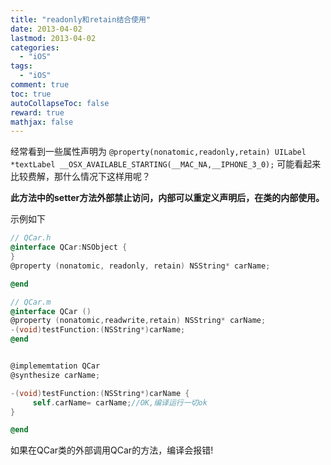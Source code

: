 ```yaml
---
title: "readonly和retain结合使用"
date: 2013-04-02
lastmod: 2013-04-02
categories:
  - "iOS"
tags:
  - "iOS"
comment: true
toc: true
autoCollapseToc: false
reward: true
mathjax: false
---
```


经常看到一些属性声明为
`@property(nonatomic,readonly,retain) UILabel      *textLabel __OSX_AVAILABLE_STARTING(__MAC_NA,__IPHONE_3_0);`
可能看起来比较费解，那什么情况下这样用呢？

**此方法中的setter方法外部禁止访问，内部可以重定义声明后，在类的内部使用。**

示例如下

```objective-c
// QCar.h
@interface QCar:NSObject {
}
@property (nonatomic, readonly, retain) NSString* carName;

@end

// QCar.m
@interface QCar ()
@property (nonatomic,readwrite,retain) NSString* carName;
-(void)testFunction:(NSString*)carName;
@end


@implememtation QCar
@synthesize carName;

-(void)testFunction:(NSString*)carName {
     self.carName= carName;//OK,编译运行一切ok
}

@end

```


如果在QCar类的外部调用QCar的方法，编译会报错!
